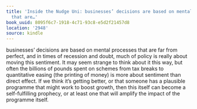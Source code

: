 ```yaml
---
title: 'Inside the Nudge Uni: businesses’ decisions are based on mental processes
  that are…'
book_uuid: 8095f6c7-1918-4c71-93c8-e5d2f21457d8
location: '2948'
source: kindle
---
```


businesses’ decisions are based on mental processes that are far from perfect, and in times of recession and doubt, much of policy is really about moving this sentiment. It may seem strange to think about it this way, but often the billions of pounds spent on schemes from tax breaks to quantitative easing (the printing of money) is more about sentiment than direct effect. If we think it’s getting better, or that someone has a plausible programme that might work to boost growth, then this itself can become a self-fulfilling prophecy, or at least one that will amplify the impact of the programme itself.